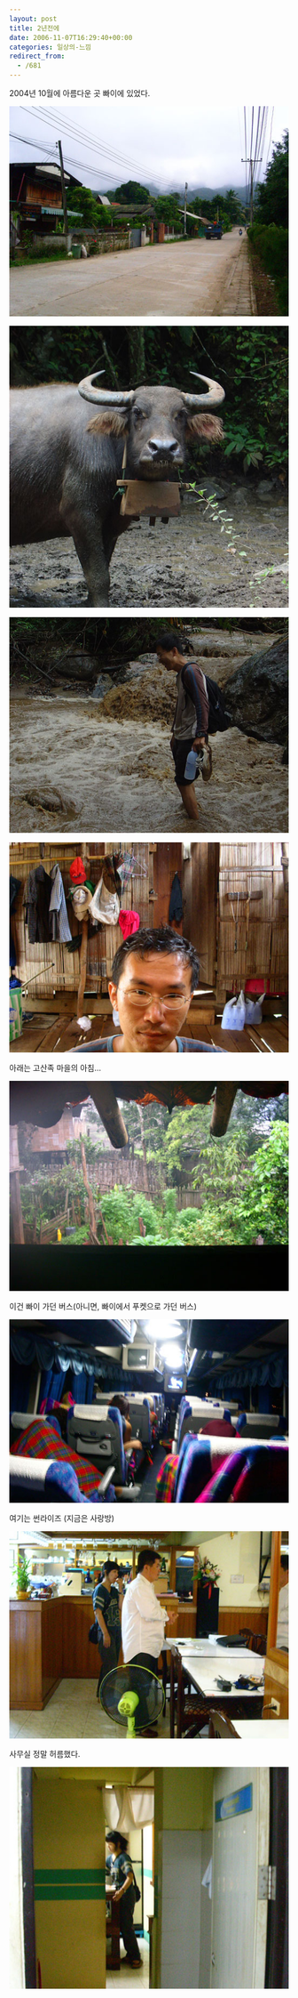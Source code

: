 ```yaml
---
layout: post
title: 2년전에
date: 2006-11-07T16:29:40+00:00
categories: 일상의-느낌
redirect_from:
  - /681
---
```


2004년 10월에 아름다운 곳 빠이에 있었다.

![ ](/assets/media/uploads_2006_11_PICT1437_s.jpg)

 

![ ](/assets/media/uploads_2006_11_DSC03129_s.jpg)

 

![ ](/assets/media/uploads_2006_11_DSC03094_s.jpg)

 

![ ](/assets/media/uploads_2006_11_PICT1537_s.jpg)

 

아래는 고산족 마을의 아침...

![ ](/assets/media/uploads_2006_11_PICT1525_s.jpg)

 

 

이건 빠이 가던 버스(아니면, 빠이에서 푸켓으로 가던 버스)

![ ](/assets/media/uploads_2006_11_PICT1609_crop.jpg)

 

여기는 썬라이즈 (지금은 사랑방)

![ ](/assets/media/uploads_2006_11_PICT1612_crop.jpg)

 

사무실 정말 허름했다.

![ ](/assets/media/uploads_2006_11_PICT1613_crop.jpg)

 

 
